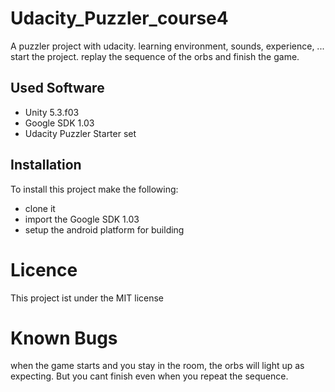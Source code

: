 # Udacity_Puzzler_course4

A puzzler project with udacity. learning environment, sounds, experience, ...
start the project. replay the sequence of the orbs and finish the game. 

## Used Software

* Unity 5.3.f03
* Google SDK 1.03
* Udacity Puzzler Starter set

## Installation

To install this project make the following:

* clone it
* import the Google SDK 1.03
* setup the android platform for building

# Licence

This project ist under the MIT license

# Known Bugs

when the game starts and you stay in the room, the orbs will light up as expecting. But you cant finish even when you repeat the sequence.
